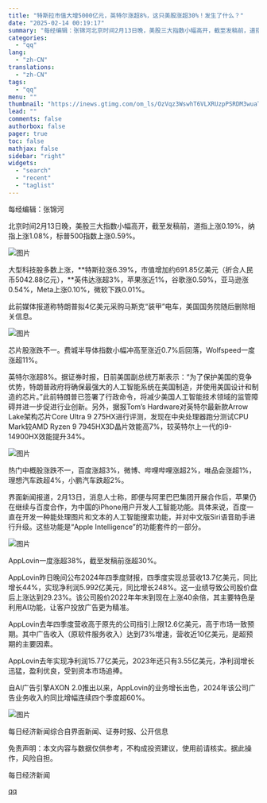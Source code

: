 ```yaml
---
title: "特斯拉市值大增5000亿元，英特尔涨超8%，这只美股涨超30%！发生了什么？"
date: "2025-02-14 00:19:17"
summary: "每经编辑：张锦河北京时间2月13日晚，美股三大指数小幅高开，截至发稿前，道指上涨0.19%，纳指上涨..."
categories:
  - "qq"
lang:
  - "zh-CN"
translations:
  - "zh-CN"
tags:
  - "qq"
menu: ""
thumbnail: "https://inews.gtimg.com/om_ls/OzVqz3WswhT6VLXRUzpPSRDM3wuaT2Z9wsmUj27lPoBCIAA_640360/0"
lead: ""
comments: false
authorbox: false
pager: true
toc: false
mathjax: false
sidebar: "right"
widgets:
  - "search"
  - "recent"
  - "taglist"
---
```


每经编辑：张锦河

北京时间2月13日晚，美股三大指数小幅高开，截至发稿前，道指上涨0.19%，纳指上涨1.08%，标普500指数上涨0.59%。

![图片](https://inews.gtimg.com/om_bt/ODiE2oMqtKfByzBwGYcNHCVnyFDXnuscFhXdN18Sho2poAA/641)

大型科技股多数上涨，**特斯拉涨6.39%，市值增加约691.85亿美元（折合人民币5042.88亿元），**英伟达涨超3%，苹果涨近1%，谷歌涨0.59%，亚马逊涨0.54%，Meta上涨0.10%，微软下跌0.01%。

此前媒体报道称特朗普拟4亿美元采购马斯克“装甲”电车，美国国务院随后删除相关信息。

![图片](https://inews.gtimg.com/om_bt/Oj3ldhoRhO_5yhgy1TdHdG3u_XJj9sPJ0o2D3_I4VTstAAA/641)

芯片股涨跌不一。费城半导体指数小幅冲高至涨近0.7%后回落，Wolfspeed一度涨超11%。

英特尔涨超8%。据证券时报，日前美国副总统万斯表示：“为了保护美国的竞争优势，特朗普政府将确保最强大的人工智能系统在美国制造，并使用美国设计和制造的芯片。”此前特朗普已签署了行政命令，将减少美国人工智能技术领域的监管障碍并进一步促进行业创新。另外，据报Tom’s Hardware对英特尔最新款Arrow Lake架构芯片Core Ultra 9 275HX进行评测，发现在中央处理器跑分测试CPU Mark较AMD Ryzen 9 7945HX3D晶片效能高7%，较英特尔上一代的i9-14900HX效能提升34%。

![图片](https://inews.gtimg.com/om_bt/OJL0RJOZVyIUTO2TMJffSx0hr_2Pnqrj3k9AMbMzMJiicAA/641)

热门中概股涨跌不一，百度涨超3%，微博、哔哩哔哩涨超2%，唯品会涨超1%，理想汽车跌超4%，小鹏汽车跌超2%。

界面新闻报道，2月13日，消息人士称，即便与阿里巴巴集团开展合作后，苹果仍在继续与百度合作，为中国的iPhone用户开发人工智能功能。具体来说，百度一直在开发一种能处理图片和文本的人工智能搜索功能，并对中文版Siri语音助手进行升级。这些功能是“Apple Intelligence”的功能套件的一部分。

  
![图片](https://inews.gtimg.com/om_bt/OrrSPIZlcjicnbSV18ISWkbiCPIk9xuY4lpEyp_tLGY9UAA/641)

AppLovin一度涨超38%，截至发稿前涨超30%。

AppLovin昨日晚间公布2024年四季度财报，四季度实现总营收13.7亿美元，同比增长44%，实现净利润5.992亿美元，同比增长248%。这一业绩导致公司股价盘后上涨达到29.23%。该公司股价2022年年末到现在上涨40余倍，其主要特色是利用AI功能，让客户投放广告更为精准。

AppLovin去年四季度营收高于原先的公司指引上限12.6亿美元，高于市场一致预期。其中广告收入（原软件服务收入）达到73%增速，营收近10亿美元，是超预期的主要因素。

AppLovin去年实现净利润15.77亿美元，2023年还只有3.55亿美元，净利润增长迅猛，盈利优良，受到资本市场追捧。

自AI广告引擎AXON 2.0推出以来，AppLovin的业务增长出色，2024年该公司广告业务收入的同比增幅连续四个季度超60%。

![图片](https://inews.gtimg.com/om_bt/O5mVOTwXu0Z28rMQb_P4diPmS46vo3TJjKGc6EItTf1RsAA/641)

每日经济新闻综合自界面新闻、证券时报、公开信息

免责声明：本文内容与数据仅供参考，不构成投资建议，使用前请核实。据此操作，风险自担。

  

每日经济新闻

[qq](https://new.qq.com/rain/a/20250214A0079H00)
